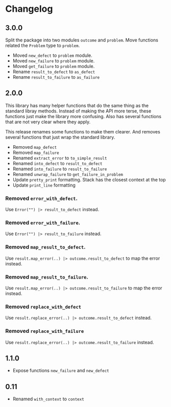 # Changelog

## 3.0.0

Split the package into two modules `outcome` and `problem`.
Move functions related the `Problem` type to `problem`.

- Moved `new_defect` to `problem` module.
- Moved `new_failure` to `problem` module.
- Moved `get_failure` to `problem` module.
- Rename `result_to_defect` to `as_defect`
- Rename `result_to_failure` to `as_failure`


## 2.0.0

This library has many helper functions that do the same thing as the standard libray methods.
Instead of making the API more terse, these functions just make the library more confusing.
Also has several functions that are not very clear where they apply.

This release renames some functions to make them clearer. And removes several functions that just wrap the standard library.

- Removed `map_defect`
- Removed `map_failure`
- Renamed `extract_error` to `to_simple_result`
- Renamed `into_defect` to `result_to_defect`
- Renamed `into_failure` to `result_to_failure`
- Renamed `unwrap_failure` to `get_failure_in_problem`
- Update `pretty_print` formatting. Stack has the closest context at the top
- Update `print_line` formatting

### Removed `error_with_defect`.

Use `Error("") |> result_to_defect` instead.

### Removed `error_with_failure`.

Use `Error("") |> result_to_failure` instead.

### Removed `map_result_to_defect`.

Use `result.map_error(..) |> outcome.result_to_defect` to map the error instead.

### Removed `map_result_to_failure`.

Use `result.map_error(..) |> outcome.result_to_failure` to map the error instead.

### Removed `replace_with_defect`

Use `result.replace_error(..) |> outcome.result_to_defect` instead.

### Removed `replace_with_failure`

Use `result.replace_error(..) |> outcome.result_to_failure` instead.

## 1.1.0

- Expose functions `new_failure` and `new_defect`

## 0.11

- Renamed `with_context` to `context`
